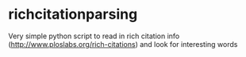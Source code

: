 richcitationparsing
===================

Very simple python script to read in rich citation info (http://www.ploslabs.org/rich-citations) and look for interesting words
